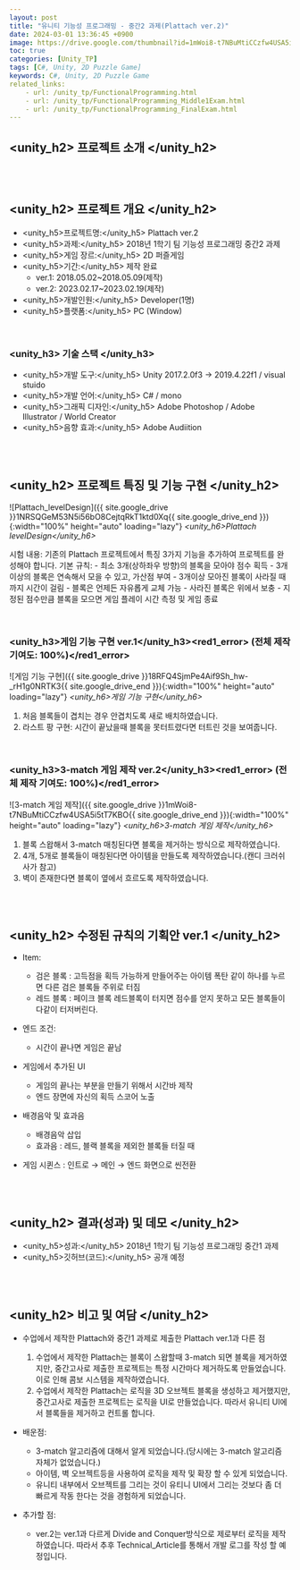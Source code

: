 ```yaml
---
layout: post
title: "유니티 기능성 프로그래밍 - 중간2 과제(Plattach ver.2)"
date: 2024-03-01 13:36:45 +0900
image: https://drive.google.com/thumbnail?id=1mWoi8-t7NBuMtiCCzfw4USA5i5tT7KBO
toc: true
categories: [Unity_TP] 
tags: [C#, Unity, 2D Puzzle Game]
keywords: C#, Unity, 2D Puzzle Game
related_links:
    - url: /unity_tp/FunctionalProgramming.html
    - url: /unity_tp/FunctionalProgramming_Middle1Exam.html
    - url: /unity_tp/FunctionalProgramming_FinalExam.html
---
```


## <unity_h2> 프로젝트 소개 </unity_h2>



<br>
<br>

## <unity_h2> 프로젝트 개요 </unity_h2>

- <span><unity_h5>프로젝트명:</unity_h5> Plattach ver.2</span>
- <span><unity_h5>과제:</unity_h5> 2018년 1학기 팀 기능성 프로그래밍 중간2 과제</span>
- <span><unity_h5>게임 장르:</unity_h5> 2D 퍼즐게임 </span>
- <span><unity_h5>기간:</unity_h5> 제작 완료</span>
    - ver.1: 2018.05.02~2018.05.09(제작)
    - ver.2: 2023.02.17~2023.02.19(제작)
- <span><unity_h5>개발인원:</unity_h5> Developer(1명)</span>
- <span><unity_h5>플랫폼:</unity_h5> PC (Window)</span>

<br>

### <unity_h3> 기술 스택 </unity_h3>

- <span><unity_h5>개발 도구:</unity_h5> Unity 2017.2.0f3 → 2019.4.22f1 / visual stuido </span>
- <span><unity_h5>개발 언어:</unity_h5> C# / mono </span>
- <span><unity_h5>그래픽 디자인:</unity_h5> Adobe Photoshop / Adobe Illustrator / World Creator </span>
- <span><unity_h5>음향 효과:</unity_h5> Adobe Audiition </span>

<br>
<br>


## <unity_h2> 프로젝트 특징 및 기능 구현 </unity_h2>

![Plattach_levelDesign]({{ site.google_drive }}1NRSQGeM53N5i56bO8CejtqRkT1ktd0Xq{{ site.google_drive_end }}){:width="100%" height="auto" loading="lazy"}
*<unity_h6>Plattach levelDesign</unity_h6>*

시험 내용: 기존의 Plattach 프로젝트에서 특징 3가지 기능을 추가하여 프로젝트를 완성해야 합니다.
기본 규칙:
    - 최소 3개(상하좌우 방향)의 블록을 모아야 점수 획득
    - 3개이상의 블록은 연속해서 모을 수 있고, 가산점 부여
    - 3개이상 모아진 블록이 사라질 때까지 시간이 걸림
    - 블록은 언제든 자유롭게 교체 가능
    - 사라진 블록은 위에서 보충
    - 지정된 점수만큼 블록을 모으면 게임 플레이 시간 측정 및 게임 종료

<br>

### <unity_h3>게임 기능 구현 ver.1</unity_h3><red1_error> (전체 제작 기여도: 100%)</red1_error>

![게임 기능 구현]({{ site.google_drive }}18RFQ4SjmPe4Aif9Sh_hw-_rH1g0NRTK3{{ site.google_drive_end }}){:width="100%" height="auto" loading="lazy"}
*<unity_h6>게임 기능 구현</unity_h6>*

1. 처음 블록들이 겹치는 경우 안겹치도록 새로 배치하였습니다.
2. 라스트 팡 구현: 시간이 끝났을때 블록을 못터트렸다면 터트린 것을 보여줍니다.


<br>

### <unity_h3>3-match 게임 제작 ver.2</unity_h3><red1_error> (전체 제작 기여도: 100%)</red1_error>

![3-match 게임 제작]({{ site.google_drive }}1mWoi8-t7NBuMtiCCzfw4USA5i5tT7KBO{{ site.google_drive_end }}){:width="100%" height="auto" loading="lazy"}
*<unity_h6>3-match 게임 제작</unity_h6>*

1. 블록 스왑해서 3-match 매칭된다면 블록을 제거하는 방식으로 제작하였습니다.
2. 4개, 5개로 블록들이 매칭된다면 아이템을 만들도록 제작하였습니다.(캔디 크러쉬 사가 참고)
3. 벽이 존재한다면 블록이 옆에서 흐르도록 제작하였습니다.


<br>
<br>

## <unity_h2> 수정된 규칙의 기획안 ver.1 </unity_h2>

- Item:
    - 검은 블록 : 고득점을 획득 가능하게 만들어주는 아이템 폭탄 같이 하나를 누르면 다른 검은 블록들 주위로 터짐
    - 레드 블록 : 페이크 블록 레드블록이 터지면 점수를 얻지 못하고 모든 블록들이 다같이 터저버린다.
    
- 엔드 조건:
    - 시간이 끝나면 게임은 끝남

- 게임에서 추가된 UI
    - 게임의 끝나는 부분을 만들기 위해서 시간바 제작
    - 엔드 장면에 자신의 획득 스코어 노출

- 배경음악 및 효과음
    - 배경음악 삽입
    - 효과음 : 레드, 블랙 블록을 제외한 블록들 터질 때

- 게임 시퀸스 : 인트로 → 메인 → 엔드 화면으로 씬전환


<br>
<br>

## <unity_h2> 결과(성과) 및 데모 </unity_h2>

- <span><unity_h5>성과:</unity_h5> 2018년 1학기 팀 기능성 프로그래밍 중간1 과제 </span>
- <span><unity_h5>깃허브(코드):</unity_h5> 공개 예정</span>

<br>
<br>

## <unity_h2> 비고 및 여담 </unity_h2>

- 수업에서 제작한 Plattach와 중간1 과제로 제출한 Plattach ver.1과 다른 점
    1. 수업에서 제작한 Plattach는 블록이 스왑할때 3-match 되면 블록을 제거하였지만, 중간고사로 제출한 프로젝트는 특정 시간마다 제거하도록 만들었습니다. 이로 인해 콤보 시스템을 제작하였습니다.
    2. 수업에서 제작한 Plattach는 로직을 3D 오브젝트 블록을 생성하고 제거했지만, 중간고사로 제출한 프로젝트는 로직을 UI로 만들었습니다. 따라서 유니티 UI에서 블록들을 제거하고 컨트롤 합니다.

- 배운점:
    - 3-match 알고리즘에 대해서 알게 되었습니다.(당시에는 3-match 알고리즘 자체가 없었습니다.)
    - 아이템, 벽 오브젝트등을 사용하여 로직을 제작 및 확장 할 수 있게 되었습니다.
    - 유니티 내부에서 오브젝트를 그리는 것이 유티니 UI에서 그리는 것보다 좀 더 빠르게 작동 한다는 것을 경험하게 되었습니다.

- 추가할 점:
    - ver.2는 ver.1과 다르게 Divide and Conquer방식으로 제로부터 로직을 제작하였습니다. 따라서 추후 Technical_Article를 통해서 개발 로그를 작성 할 예정입니다.